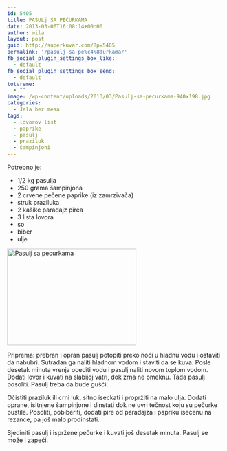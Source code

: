 ```yaml
---
id: 5405
title: PASULj SA PEČURKAMA
date: 2013-03-06T16:08:14+00:00
author: mila
layout: post
guid: http://superkuvar.com/?p=5405
permalink: '/pasulj-sa-pe%c4%8durkama/'
fb_social_plugin_settings_box_like:
  - default
fb_social_plugin_settings_box_send:
  - default
totvreme:
  - ""
image: /wp-content/uploads/2013/03/Pasulj-sa-pecurkama-940x198.jpg
categories:
  - Jela bez mesa
tags:
  - lovorov list
  - paprike
  - pasulj
  - praziluk
  - šampinjoni
---
```

Potrebno je:

  * 1/2 kg pasulja
  * 250 grama šampinjona
  * 2 crvene pečene paprike (iz zamrzivača)
  * struk praziluka
  * 2 kašike paradajz pirea
  * 3 lista lovora
  * so
  * biber
  * ulje

<img class="alignnone size-medium wp-image-5406" src="//superkuvar.com/wp-content/uploads/2013/03/Pasulj-sa-pecurkama-300x225.jpg" alt="Pasulj sa pecurkama" width="300" height="225" /> 

Priprema: prebran i opran pasulj potopiti preko noći u hladnu vodu i ostaviti da nabubri. Sutradan ga naliti hladnom vodom i staviti da se kuva. Posle desetak minuta vrenja ocediti vodu i pasulj naliti novom toplom vodom. Dodati lovor i kuvati na slabijoj vatri, dok zrna ne omeknu. Tada pasulj posoliti. Pasulj treba da bude gušći.

Očistiti praziluk ili crni luk, sitno iseckati i propržiti na malo ulja. Dodati oprane, isitnjene šampinjone i dinstati dok ne uvri tečnost koju su pečurke pustile. Posoliti, pobiberiti, dodati pire od paradajza i papriku isečenu na rezance, pa još malo prodinstati.

Sjediniti pasulj i ispržene pečurke i kuvati još desetak minuta. Pasulj se može i zapeći.